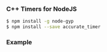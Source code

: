 ### C++ Timers for NodeJS 

```bash
$ npm install -g node-gyp
$ npm install --save accurate_timer 
```

### Example

```javascript


```
